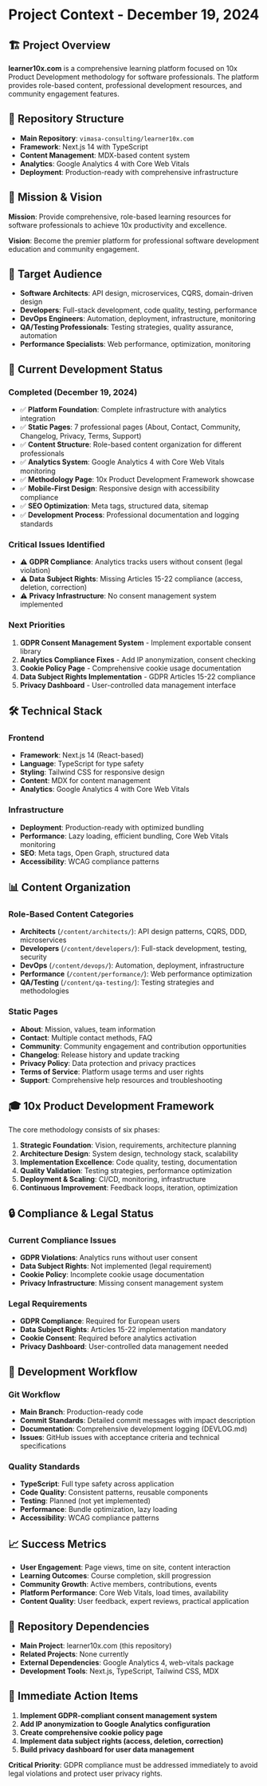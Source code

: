 # Project Context - December 19, 2024

## 🏗️ **Project Overview**
**learner10x.com** is a comprehensive learning platform focused on 10x Product Development methodology for software professionals. The platform provides role-based content, professional development resources, and community engagement features.

## 📂 **Repository Structure**
- **Main Repository**: `vimasa-consulting/learner10x.com`
- **Framework**: Next.js 14 with TypeScript
- **Content Management**: MDX-based content system
- **Analytics**: Google Analytics 4 with Core Web Vitals
- **Deployment**: Production-ready with comprehensive infrastructure

## 🎯 **Mission & Vision**
**Mission**: Provide comprehensive, role-based learning resources for software professionals to achieve 10x productivity and excellence.

**Vision**: Become the premier platform for professional software development education and community engagement.

## 👥 **Target Audience**
- **Software Architects**: API design, microservices, CQRS, domain-driven design
- **Developers**: Full-stack development, code quality, testing, performance
- **DevOps Engineers**: Automation, deployment, infrastructure, monitoring
- **QA/Testing Professionals**: Testing strategies, quality assurance, automation
- **Performance Specialists**: Web performance, optimization, monitoring

## 🔄 **Current Development Status**

### **Completed (December 19, 2024)**
- ✅ **Platform Foundation**: Complete infrastructure with analytics integration
- ✅ **Static Pages**: 7 professional pages (About, Contact, Community, Changelog, Privacy, Terms, Support)
- ✅ **Content Structure**: Role-based content organization for different professionals
- ✅ **Analytics System**: Google Analytics 4 with Core Web Vitals monitoring
- ✅ **Methodology Page**: 10x Product Development Framework showcase
- ✅ **Mobile-First Design**: Responsive design with accessibility compliance
- ✅ **SEO Optimization**: Meta tags, structured data, sitemap
- ✅ **Development Process**: Professional documentation and logging standards

### **Critical Issues Identified**
- ⚠️ **GDPR Compliance**: Analytics tracks users without consent (legal violation)
- ⚠️ **Data Subject Rights**: Missing Articles 15-22 compliance (access, deletion, correction)
- ⚠️ **Privacy Infrastructure**: No consent management system implemented

### **Next Priorities**
1. **GDPR Consent Management System** - Implement exportable consent library
2. **Analytics Compliance Fixes** - Add IP anonymization, consent checking
3. **Cookie Policy Page** - Comprehensive cookie usage documentation
4. **Data Subject Rights Implementation** - GDPR Articles 15-22 compliance
5. **Privacy Dashboard** - User-controlled data management interface

## 🛠️ **Technical Stack**

### **Frontend**
- **Framework**: Next.js 14 (React-based)
- **Language**: TypeScript for type safety
- **Styling**: Tailwind CSS for responsive design
- **Content**: MDX for content management
- **Analytics**: Google Analytics 4 with Core Web Vitals

### **Infrastructure**
- **Deployment**: Production-ready with optimized bundling
- **Performance**: Lazy loading, efficient bundling, Core Web Vitals monitoring
- **SEO**: Meta tags, Open Graph, structured data
- **Accessibility**: WCAG compliance patterns

## 📊 **Content Organization**

### **Role-Based Content Categories**
- **Architects** (`/content/architects/`): API design patterns, CQRS, DDD, microservices
- **Developers** (`/content/developers/`): Full-stack development, testing, security
- **DevOps** (`/content/devops/`): Automation, deployment, infrastructure
- **Performance** (`/content/performance/`): Web performance optimization
- **QA/Testing** (`/content/qa-testing/`): Testing strategies and methodologies

### **Static Pages**
- **About**: Mission, values, team information
- **Contact**: Multiple contact methods, FAQ
- **Community**: Community engagement and contribution opportunities
- **Changelog**: Release history and update tracking
- **Privacy Policy**: Data protection and privacy practices
- **Terms of Service**: Platform usage terms and user rights
- **Support**: Comprehensive help resources and troubleshooting

## 🎓 **10x Product Development Framework**
The core methodology consists of six phases:
1. **Strategic Foundation**: Vision, requirements, architecture planning
2. **Architecture Design**: System design, technology stack, scalability
3. **Implementation Excellence**: Code quality, testing, documentation
4. **Quality Validation**: Testing strategies, performance optimization
5. **Deployment & Scaling**: CI/CD, monitoring, infrastructure
6. **Continuous Improvement**: Feedback loops, iteration, optimization

## 🔒 **Compliance & Legal Status**

### **Current Compliance Issues**
- **GDPR Violations**: Analytics runs without user consent
- **Data Subject Rights**: Not implemented (legal requirement)
- **Cookie Policy**: Incomplete cookie usage documentation
- **Privacy Infrastructure**: Missing consent management system

### **Legal Requirements**
- **GDPR Compliance**: Required for European users
- **Data Subject Rights**: Articles 15-22 implementation mandatory
- **Cookie Consent**: Required before analytics activation
- **Privacy Dashboard**: User-controlled data management needed

## 🚀 **Development Workflow**

### **Git Workflow**
- **Main Branch**: Production-ready code
- **Commit Standards**: Detailed commit messages with impact description
- **Documentation**: Comprehensive development logging (DEVLOG.md)
- **Issues**: GitHub issues with acceptance criteria and technical specifications

### **Quality Standards**
- **TypeScript**: Full type safety across application
- **Code Quality**: Consistent patterns, reusable components
- **Testing**: Planned (not yet implemented)
- **Performance**: Bundle optimization, lazy loading
- **Accessibility**: WCAG compliance patterns

## 📈 **Success Metrics**
- **User Engagement**: Page views, time on site, content interaction
- **Learning Outcomes**: Course completion, skill progression
- **Community Growth**: Active members, contributions, events
- **Platform Performance**: Core Web Vitals, load times, availability
- **Content Quality**: User feedback, expert reviews, practical application

## 🔄 **Repository Dependencies**
- **Main Project**: learner10x.com (this repository)
- **Related Projects**: None currently
- **External Dependencies**: Google Analytics 4, web-vitals package
- **Development Tools**: Next.js, TypeScript, Tailwind CSS, MDX

## 🎯 **Immediate Action Items**
1. **Implement GDPR-compliant consent management system**
2. **Add IP anonymization to Google Analytics configuration**
3. **Create comprehensive cookie policy page**
4. **Implement data subject rights (access, deletion, correction)**
5. **Build privacy dashboard for user data management**

**Critical Priority**: GDPR compliance must be addressed immediately to avoid legal violations and protect user privacy rights. 